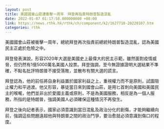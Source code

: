 ```yaml
---
layout: post
title: 美國國會山莊遭衝擊一周年　拜登再指責特朗普製造混亂
date: 2022-01-07 01:17:58.000000000 +08:00
link: https://news.rthk.hk/rthk/ch/component/k2/1627710-20220107.htm
categories: rthk
---
```


美國國會山莊被衝擊一周年，總統拜登再次指責前總統特朗普製造混亂，認為美國民主正處於危險之中。

拜登發表演說，形容2020年大選是美國史上最偉大的民主示範，雖然面對疫情威脅，但仍然有1億5000萬名美國人投票。拜登強調，至今無證據證明大選結果不準確，不點名批評特朗普不接受落敗，並散布有關大選的謊言。

拜登認為，他的前任將自身利益置於國家利益之上，重視權力而不是原則，試圖阻止權力和平過渡。他又形容，暴徒當日來到國會山莊，是用匕首刺向美國和美國民主的喉嚨，他們並非出於愛國主義或原則，不是為美國服務，相反是為一個人服務，所指的是特朗普，強調美國人必須確保這種情況不再發生。

拜登之後向記者表示，國家必須意識到當日混亂及政治分化的創傷，才能夠繼續向前，強調這些問題遠超他與特朗普之間的政治鬥爭，要治愈就必須意識到傷口的程度。
